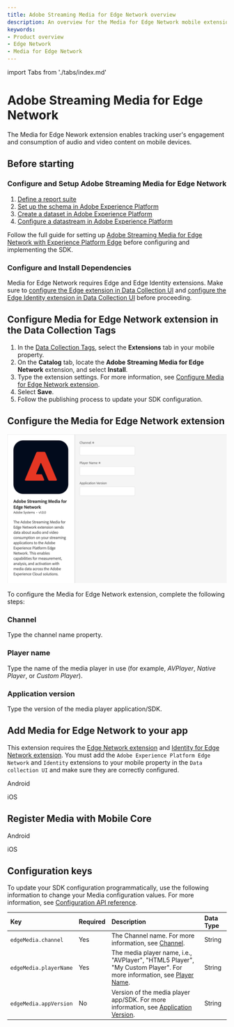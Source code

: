 ```yaml
---
title: Adobe Streaming Media for Edge Network overview
description: An overview for the Media for Edge Network mobile extension.
keywords:
- Product overview
- Edge Network
- Media for Edge Network
---
```


import Tabs from './tabs/index.md'

# Adobe Streaming Media for Edge Network

The Media for Edge Nework extension enables tracking user's engagement and consumption of audio and video content on mobile devices.

## Before starting

### Configure and Setup Adobe Streaming Media for Edge Network

1. [Define a report suite](https://experienceleague.adobe.com/docs/media-analytics/using/implementation/implementation-edge.html#define-a-report-suite)
2. [Set up the schema in Adobe Experience Platform](https://experienceleague.adobe.com/docs/media-analytics/using/implementation/implementation-edge.html#set-up-the-schema-in-adobe-experience-platform)
3. [Create a dataset in Adobe Experience Platform](https://experienceleague.adobe.com/docs/media-analytics/using/implementation/implementation-edge.html#create-a-dataset-in-adobe-experience-platform)
4. [Configure a datastream in Adobe Experience Platform](https://experienceleague.adobe.com/docs/media-analytics/using/implementation/implementation-edge.html#configure-a-datastream-in-adobe-experience-platform)

Follow the full guide for setting up [Adobe Streaming Media for Edge Network with Experience Platform Edge](https://experienceleague.adobe.com/docs/media-analytics/using/implementation/media-sdk/setup/implementation-edge.html) before configuring and implementing the SDK.

### Configure and Install Dependencies

Media for Edge Network requires Edge and Edge Identity extensions. Make sure to [configure the Edge extension in Data Collection UI](https://developer.adobe.com/client-sdks/edge-network/#configure-the-edge-network-extension-in-data-collection-ui) and [configure the Edge Identity extension in Data Collection UI](https://developer.adobe.com/client-sdks/identity-for-edge-network/#configure-the-identity-extension-in-the-data-collection-ui) before proceeding.

## Configure Media for Edge Network extension in the Data Collection Tags

1. In the [Data Collection Tags](https://experience.adobe.com/#/data-collection/tags), select the **Extensions** tab in your mobile property.
2. On the **Catalog** tab, locate the **Adobe Streaming Media for Edge Network** extension, and select **Install**.
3. Type the extension settings. For more information, see [Configure Media for Edge Network extension](#configure-the-media-for-edge-network-extension).
4. Select **Save**.
5. Follow the publishing process to update your SDK configuration.

## Configure the Media for Edge Network extension

<InlineAlert variant="info" slots="text"/>

![Adobe Streaming Media for Edge Network Extension Configuration](./assets/index/configuration.png)

To configure the Media for Edge Network extension, complete the following steps:

### Channel

Type the channel name property.

### Player name

Type the name of the media player in use (for example, _AVPlayer_, _Native Player_, or _Custom Player_).

### Application version

Type the version of the media player application/SDK.

## Add Media for Edge Network to your app

<InlineAlert variant="info" slots="text"/>

This extension requires the [Edge Network extension](../edge-network/index.md) and [Identity for Edge Network extension](../identity-for-edge-network/index.md). You must add the `Adobe Experience Platform Edge Network` and `Identity` extensions to your mobile property in the `Data collection UI` and make sure they are correctly configured.

<TabsBlock orientation="horizontal" slots="heading, content" repeat="2"/>

Android

<Tabs query="platform=android&task=add"/>

iOS

<Tabs query="platform=ios&task=add"/>

## Register Media with Mobile Core

<TabsBlock orientation="horizontal" slots="heading, content" repeat="2"/>

Android

<Tabs query="platform=android&task=register"/>

iOS

<Tabs query="platform=ios&task=register"/>

## Configuration keys

To update your SDK configuration programmatically, use the following information to change your Media configuration values. For more information, see [Configuration API reference](../../home/base/mobile-core/configuration/api-reference.md).

| Key | Required | Description | Data Type |
| :--- | :--- | :--- | :--- |
| `edgeMedia.channel` | Yes | The Channel name. For more information, see [Channel](#channel). | String |
| `edgeMedia.playerName` | Yes | The media player name, i.e., "AVPlayer", "HTML5 Player", "My Custom Player". For more information, see [Player Name](#player-name). | String |
| `edgeMedia.appVersion` | No | Version of the media player app/SDK. For more information, see [Application Version](#application-version). | String |
